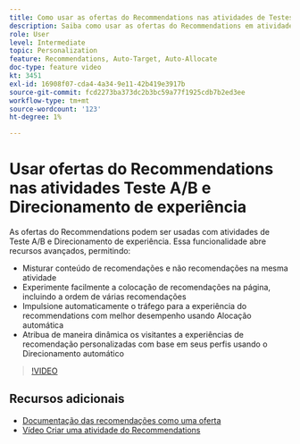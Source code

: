 ```yaml
---
title: Como usar as ofertas do Recommendations nas atividades de Testes A/B e Direcionamento de experiência
description: Saiba como usar as ofertas do Recommendations em atividades de Testes A/B e Direcionamento de experiência no Adobe Target.
role: User
level: Intermediate
topic: Personalization
feature: Recommendations, Auto-Target, Auto-Allocate
doc-type: feature video
kt: 3451
exl-id: 16908f07-cda4-4a34-9e11-42b419e3917b
source-git-commit: fcd2273ba373dc2b3bc59a77f1925cdb7b2ed3ee
workflow-type: tm+mt
source-wordcount: '123'
ht-degree: 1%

---
```


# Usar ofertas do Recommendations nas atividades Teste A/B e Direcionamento de experiência

As ofertas do Recommendations podem ser usadas com atividades de Teste A/B e Direcionamento de experiência. Essa funcionalidade abre recursos avançados, permitindo:

* Misturar conteúdo de recomendações e não recomendações na mesma atividade
* Experimente facilmente a colocação de recomendações na página, incluindo a ordem de várias recomendações
* Impulsione automaticamente o tráfego para a experiência do recommendations com melhor desempenho usando Alocação automática
* Atribua de maneira dinâmica os visitantes a experiências de recomendação personalizadas com base em seus perfis usando o Direcionamento automático

>[!VIDEO](https://video.tv.adobe.com/v/28878?quality=12)

## Recursos adicionais

* [Documentação das recomendações como uma oferta](https://experienceleague.adobe.com/docs/target/using/recommendations/recommendations-as-an-offer.html?lang=en)
* [Vídeo Criar uma atividade do Recommendations](create-a-recommendations-activity.md)
